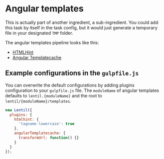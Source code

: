 # Angular templates

This is actually part of another ingredient, a sub-ingredient. You could add this task by itself in the task config, but it would just generate a temporary file in your designated `TMP` folder.

The angular templates pipeline looks like this:

- [HTMLHint](https://www.npmjs.com/package/gulp-htmlhint)
- [Angular Templatecache](https://www.npmjs.com/package/gulp-angular-templatecache)

## Example configurations in the `gulpfile.js`

You can overwrite the default configurations by adding plugins configuration to your `gulpfile.js` file. The `moduleName` of angular templates defaults to `lentil.{moduleName}` and the root to `lentil/{moduleName}/templates`.

```js
new Lentil({
  plugins: {
    htmlhint: {
      'tagname-lowercase': true
    },
    angularTemplatecache: {
      transformUrl: function() {}
    }
  }
});
```
